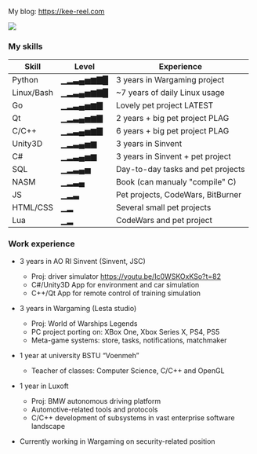 My blog: https://kee-reel.com

![](https://64.media.tumblr.com/48d21fd5ea55430114a77c5447a3357f/tumblr_n0a4hrWLLx1t77hk0o1_500.gif)


### My skills 
| Skill      | Level    | Experience                           |
|------------|----------|--------------------------------------|
| Python     | ▁▂▃▄▅▆▇█ | 3 years in Wargaming project         |
| Linux/Bash | ▁▂▃▄▅▆▇█ | ~7 years of daily Linux usage        |
| Go         | ▁▂▃▄▅▆▇    | Lovely pet project LATEST          |
| Qt         | ▁▂▃▄▅▆▇  | 2 years + big pet project PLAG     |
| С/C++      | ▁▂▃▄▅▆▇   | 6 years + big pet project PLAG     |
| Unity3D    | ▁▂▃▄▅▆   | 3 years in Sinvent                   |
| C#         | ▁▂▃▄▅▆   | 3 years in Sinvent + pet project  |
| SQL        | ▁▂▃▄▅   | Day-to-day tasks and pet projects    |
| NASM       | ▁▂▃▄     | Book (can manualy "compile" C)       |
| JS         | ▁▂▃     | Pet projects, CodeWars, BitBurner    |
| HTML/CSS   | ▁▂     | Several small pet projects           |
| Lua        | ▁▂     | CodeWars and pet project             |

### Work experience
* 3 years in AO RI Sinvent (Sinvent, JSC)
  * Proj: driver simulator https://youtu.be/Ic0WSKOxKSo?t=82
  * C#/Unity3D App for environment and car simulation
  * C++/Qt App for remote control of training simulation

* 3 years in Wargaming (Lesta studio)
  * Proj: World of Warships Legends
  * PC project porting on: XBox One, Xbox Series X, PS4, PS5
  * Meta-game systems: store, tasks, notifications, matchmaker

* 1 year at university BSTU “Voenmeh”
  * Teacher of classes: Computer Science, C/C++ and OpenGL

* 1 year in Luxoft
  * Proj: BMW autonomous driving platform
  * Automotive-related tools and protocols
  * C/C++ development of subsystems in vast enterprise software landscape

* Currently working in Wargaming on security-related position
